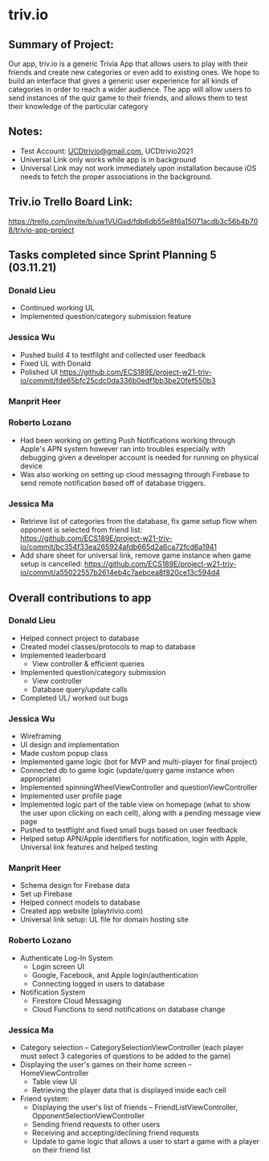 
# triv.io

## Summary of Project: 
Our app, triv.io is a generic Trivia App that allows users to play with their friends and create new categories or even add to existing ones. We hope to build an interface that gives a generic user experience for all kinds of categories in order to reach a wider audience. The app will allow users to send instances of the quiz game to their friends, and allows them to test their knowledge of the particular category

## Notes:
* Test Account: UCDtrivio@gmail.com, UCDtrivio2021
* Universal Link only works while app is in background
* Universal Link may not work immediately upon installation because iOS needs to fetch the proper associations in the background.

## Triv.io Trello Board Link: 
https://trello.com/invite/b/uw1VUGxd/fdb6db55e8f6a15071acdb3c56b4b708/trivio-app-project

## Tasks completed since Sprint Planning 5 (03.11.21)

### Donald Lieu 
* Continued working UL
* Implemented question/category submission feature

### Jessica Wu 
* Pushed build 4 to testfilght and collected user feedback
* Fixed UL with Donald
* Polished UI https://github.com/ECS189E/project-w21-triv-io/commit/fde65bfc25cdc0da336b0edf1bb3be20fef550b3

### Manprit Heer

### Roberto Lozano
* Had been working on getting Push Notifications working through Apple's APN system however ran into troubles especially with debugging given a developer account is needed for running on physical device
* Was also working on setting up cloud messaging through Firebase to send remote notification based off of database triggers.

### Jessica Ma 
* Retrieve list of categories from the database, fix game setup flow when opponent is selected from friend list: https://github.com/ECS189E/project-w21-triv-io/commit/bc354f33ea265924afdb665d2a6ca72fcd6a1941
* Add share sheet for universal link, remove game instance when game setup is cancelled: https://github.com/ECS189E/project-w21-triv-io/commit/a55022557b2614eb4c7aebcea8f820ce13c594d4

## Overall contributions to app

### Donald Lieu 
* Helped connect project to database
* Created model classes/protocols to map to database
* Implemented leaderboard
	* View controller & efficient queries
* Implemented question/category submission
	* View controller
	* Database query/update calls
* Completed UL/ worked out bugs

### Jessica Wu 
* Wireframing
* UI design and implementation
* Made custom popup class
* Implemented game logic (bot for MVP and multi-player for final project)
* Connected db to game logic (update/query game instance when appropriate)
* Implemented spinningWheelViewController and questionViewController
* Implemented user profile page
* Implemented logic part of the table view on homepage (what to show the user upon clicking on each cell), along with a pending message view page
* Pushed to testflight and fixed small bugs based on user feedback
* Helped setup APN/Apple identifiers for notification, login with Apple, Universal link features and helped testing

### Manprit Heer
* Schema design for Firebase data
* Set up Firebase
* Helped connect models to database
* Created app website (playtrivio.com)
* Universal link setup: UL file for domain hosting site

### Roberto Lozano
* Authenticate Log-In System
   * Login screen UI
   * Google, Facebook, and Apple login/authentication
   * Connecting logged in users to database
* Notification System
   *  Firestore Cloud Messaging
   *  Cloud Functions to send notifications on database change

### Jessica Ma 
* Category selection – CategorySelectionViewController (each player must select 3 categories of questions to be added to the game)
* Displaying the user's games on their home screen – HomeViewController
    * Table view UI
    * Retrieving the player data that is displayed inside each cell
* Friend system:
    * Displaying the user's list of friends – FriendListViewController, OpponentSelectionViewController
    * Sending friend requests to other users
    * Receiving and accepting/declining friend requests
    * Update to game logic that allows a user to start a game with a player on their friend list
